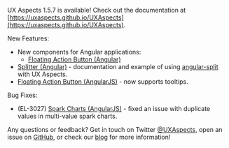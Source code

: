 UX Aspects 1.5.7 is available! Check out the documentation at [https://uxaspects.github.io/UXAspects](https://uxaspects.github.io/UXAspects).

New Features:
* New components for Angular applications:
    * [Floating Action Button (Angular)](https://uxaspects.github.io/UXAspects/#/components/buttons#floating-action-button)
* [Splitter (Angular)](https://uxaspects.github.io/UXAspects/#/components/splitter#splitter) - documentation and example of using [angular-split](https://bertrandg.github.io/angular-split/#/) with UX Aspects.
* [Floating Action Button (AngularJS)](https://uxaspects.github.io/UXAspects/#/components/buttons#floating-action-button-ng1) - now supports tooltips.

Bug Fixes:
* (EL-3027) [Spark Charts (AngularJS)](https://uxaspects.github.io/UXAspects/#/charts/spark-charts#spark-chart-ng1) - fixed an issue with duplicate values in multi-value spark charts.

Any questions or feedback? Get in touch on Twitter [@UXAspects](https://twitter.com/UXAspects), open an issue on [GitHub](https://github.com/UXAspects/UXAspects/issues), or check our [blog](https://uxaspects.github.io/UXAspects/#/blog) for more information!
